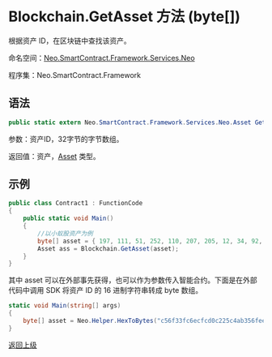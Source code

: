 # Blockchain.GetAsset 方法 (byte[])

根据资产 ID，在区块链中查找该资产。

命名空间：[Neo.SmartContract.Framework.Services.Neo](../../Neo.md)

程序集：Neo.SmartContract.Framework

## 语法

```c#
public static extern Neo.SmartContract.Framework.Services.Neo.Asset GetAsset(byte[] asset_id)
```

参数：资产ID，32字节的字节数组。

返回值：资产，[Asset](../Asset.md) 类型。

## 示例

```c#
public class Contract1 : FunctionCode
{
    public static void Main()
    {
        //以小蚁股资产为例
        byte[] asset = { 197, 111, 51, 252, 110, 207, 205, 12, 34, 92, 74, 179, 86, 254, 229, 147, 144, 175, 133, 96, 190, 14, 147, 15, 174, 190, 116, 166, 218, 255, 124, 155 };
        Asset ass = Blockchain.GetAsset(asset); 
    }
}
```

其中 asset 可以在外部事先获得，也可以作为参数传入智能合约。下面是在外部代码中调用 SDK 将资产 ID 的 16 进制字符串转成 byte 数组。

```c#
static void Main(string[] args)
{
    byte[] asset = Neo.Helper.HexToBytes("c56f33fc6ecfcd0c225c4ab356fee59390af8560be0e930faebe74a6daff7c9b");
}
```



[返回上级](../Blockchain.md)